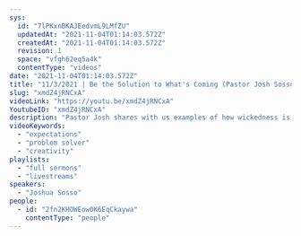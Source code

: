 ```yaml
---
sys:
  id: "7lPKxnBKAJEedvmL9LMfZU"
  updatedAt: "2021-11-04T01:14:03.572Z"
  createdAt: "2021-11-04T01:14:03.572Z"
  revision: 1
  space: "vfgh62eq5a4k"
  contentType: "videos"
date: "2021-11-04T01:14:03.572Z"
title: "11/3/2021 | Be the Solution to What's Coming (Pastor Josh Sosso)"
slug: "xmdZ4jRNCxA"
videoLink: "https://youtu.be/xmdZ4jRNCxA"
YoutubeID: "xmdZ4jRNCxA"
description: "Pastor Josh shares with us examples of how wickedness is going to turn for good. He talks about Noah making an ark according to God's expectation for what was to come. The same thing will happen for us to solve problems in the future. This sermon was delivered at Freedom Fellowship Church International."
videoKeywords:
  - "expectations"
  - "problem solver"
  - "creativity"
playlists:
  - "full sermons"
  - "livestreams"
speakers:
  - "Joshua Sosso"
people:
  - id: "2fn2KHOWEow0K6EqCkaywa"
    contentType: "people"
---
```

